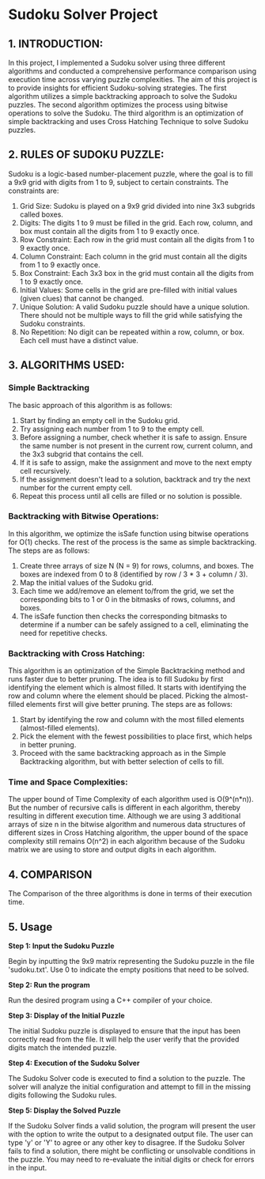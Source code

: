 # Sudoku Solver Project

## 1. INTRODUCTION:

In this project, I implemented a Sudoku solver using three different algorithms and conducted a comprehensive performance comparison using execution time across varying puzzle complexities. The aim of this project is to provide insights for efficient Sudoku-solving strategies. The first algorithm utilizes a simple backtracking approach to solve the Sudoku puzzles. The second algorithm optimizes the process using bitwise operations to solve the Sudoku. The third algorithm is an optimization of simple backtracking and uses Cross Hatching Technique to solve Sudoku puzzles.

## 2. RULES OF SUDOKU PUZZLE:

Sudoku is a logic-based number-placement puzzle, where the goal is to fill a 9x9 grid with digits from 1 to 9, subject to certain constraints. The constraints are:

1. Grid Size: Sudoku is played on a 9x9 grid divided into nine 3x3 subgrids called boxes.
2. Digits: The digits 1 to 9 must be filled in the grid. Each row, column, and box must contain all the digits from 1 to 9 exactly once.
3. Row Constraint: Each row in the grid must contain all the digits from 1 to 9 exactly once.
4. Column Constraint: Each column in the grid must contain all the digits from 1 to 9 exactly once.
5. Box Constraint: Each 3x3 box in the grid must contain all the digits from 1 to 9 exactly once.
6. Initial Values: Some cells in the grid are pre-filled with initial values (given clues) that cannot be changed.
7. Unique Solution: A valid Sudoku puzzle should have a unique solution. There should not be multiple ways to fill the grid while satisfying the Sudoku constraints.
8. No Repetition: No digit can be repeated within a row, column, or box. Each cell must have a distinct value.

## 3. ALGORITHMS USED:

### Simple Backtracking

The basic approach of this algorithm is as follows:

1. Start by finding an empty cell in the Sudoku grid.
2. Try assigning each number from 1 to 9 to the empty cell.
3. Before assigning a number, check whether it is safe to assign. Ensure the same number is not present in the current row, current column, and the 3x3 subgrid that contains the cell.
4. If it is safe to assign, make the assignment and move to the next empty cell recursively.
5. If the assignment doesn't lead to a solution, backtrack and try the next number for the current empty cell.
6. Repeat this process until all cells are filled or no solution is possible.

### Backtracking with Bitwise Operations:

In this algorithm, we optimize the isSafe function using bitwise operations for O(1) checks. The rest of the process is the same as simple backtracking. The steps are as follows:

1. Create three arrays of size N (N = 9) for rows, columns, and boxes. The boxes are indexed from 0 to 8 (identified by row / 3 * 3 + column / 3).
2. Map the initial values of the Sudoku grid.
3. Each time we add/remove an element to/from the grid, we set the corresponding bits to 1 or 0 in the bitmasks of rows, columns, and boxes.
4. The isSafe function then checks the corresponding bitmasks to determine if a number can be safely assigned to a cell, eliminating the need for repetitive checks.

### Backtracking with Cross Hatching:

This algorithm is an optimization of the Simple Backtracking method and runs faster due to better pruning. The idea is to fill Sudoku by first identifying the element which is almost filled. It starts with identifying the row and column where the element should be placed. Picking the almost-filled elements first will give better pruning. The steps are as follows:

1. Start by identifying the row and column with the most filled elements (almost-filled elements).
2. Pick the element with the fewest possibilities to place first, which helps in better pruning.
3. Proceed with the same backtracking approach as in the Simple Backtracking algorithm, but with better selection of cells to fill.

### Time and Space Complexities:

The upper bound of Time Complexity of each algorithm used is O(9^(n*n)). But the number of recursive calls is different in each algorithm, thereby resulting in different execution time. Although we are using 3 additional arrays of size n in the bitwise algorithm and numerous data structures of different sizes in Cross Hatching algorithm, the upper bound of the space complexity still remains O(n^2) in each algorithm because of the Sudoku matrix we are using to store and output digits in each algorithm.

## 4. COMPARISON

The Comparison of the three algorithms is done in terms of their execution time.

## 5. Usage

**Step 1: Input the Sudoku Puzzle**

Begin by inputting the 9x9 matrix representing the Sudoku puzzle in the file 'sudoku.txt'. Use 0 to indicate the empty positions that need to be solved.

**Step 2: Run the program**

Run the desired program using a C++ compiler of your choice.

**Step 3: Display of the Initial Puzzle**

The initial Sudoku puzzle is displayed to ensure that the input has been correctly read from the file. It will help the user verify that the provided digits match the intended puzzle.

**Step 4: Execution of the Sudoku Solver**

The Sudoku Solver code is executed to find a solution to the puzzle. The solver will analyze the initial configuration and attempt to fill in the missing digits following the Sudoku rules.

**Step 5: Display the Solved Puzzle**

If the Sudoku Solver finds a valid solution, the program will present the user with the option to write the output to a designated output file. The user can type 'y' or 'Y' to agree or any other key to disagree. If the Sudoku Solver fails to find a solution, there might be conflicting or unsolvable conditions in the puzzle. You may need to re-evaluate the initial digits or check for errors in the input.
